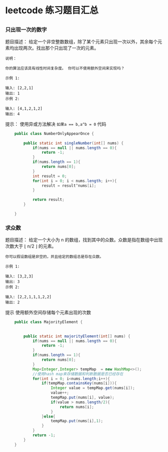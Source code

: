 # leetcode 练习题目汇总

## 

### 只出现一次的数字
题目描述：
    给定一个非空整数数组，除了某个元素只出现一次以外，其余每个元素均出现两次。找出那个只出现了一次的元素。
    
    说明：
    
    你的算法应该具有线性时间复杂度。 你可以不使用额外空间来实现吗？
    
    示例 1:
    
    输入: [2,2,1]
    输出: 1
    示例 2:
    
    输入: [4,1,2,1,2]
    输出: 4
 
提示：
    使用异或方法解决 
    `如果a == b,a^b = 0`
代码
```java
    public class NumberOnlyAppearOnce {
    
        public static int singleNumber(int[] nums) {
            if(nums == null || nums.length == 0){
                return -1;
            }
            if(nums.length == 1){
                return nums[0];
            }
            int result = 0;
            for(int i = 0; i < nums.length; i++){
                result = result^nums[i];
            }
    
            return result;
        }
    
    }
```
        
        
  
### 求众数
题目描述：
    给定一个大小为 n 的数组，找到其中的众数。众数是指在数组中出现次数大于 ⌊ n/2 ⌋ 的元素。
    
    你可以假设数组是非空的，并且给定的数组总是存在众数。
    
    示例 1:
    
    输入: [3,2,3]
    输出: 3
    示例 2:
    
    输入: [2,2,1,1,1,2,2]
    输出: 2   
提示
    使用额外空间存储每个元素出现的次数      
    
```java
    public class MajorityElement {
    
    
        public static int majorityElement(int[] nums) {
            if(nums == null || nums.length == 0){
                return -1;
            }
            if(nums.length == 1){
                return nums[0];
            }
            Map<Integer,Integer> tempMap  = new HashMap<>();
            //使用hash map来存储数据和判断数据是否已经存在
            for(int i = 0; i<nums.length;i++){
                if(tempMap.containsKey(nums[i])){
                    Integer value = tempMap.get(nums[i]);
                    value++;
                    tempMap.put(nums[i], value);
                    if(value > nums.length/2){
                        return nums[i];
                    }
                }else{
                    tempMap.put(nums[i],1);
                }
            }
            return -1;
        }
    }
```           